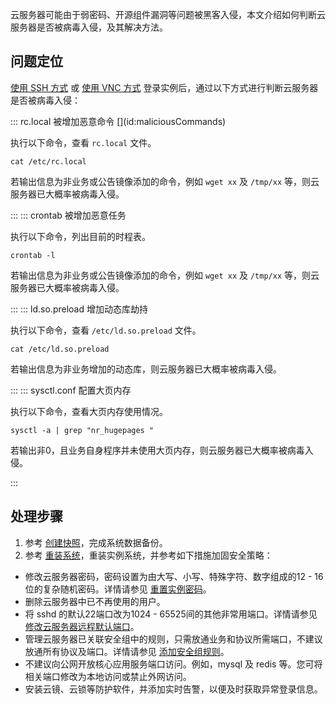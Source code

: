 云服务器可能由于弱密码、开源组件漏洞等问题被黑客入侵，本文介绍如何判断云服务器是否被病毒入侵，及其解决方法。

## 问题定位
 [使用 SSH 方式](https://cloud.tencent.com/document/product/213/35700) 或 [使用 VNC 方式](https://cloud.tencent.com/document/product/213/35701) 登录实例后，通过以下方式进行判断云服务器是否被病毒入侵：


<dx-accordion>
::: rc.local 被增加恶意命令
[](id:maliciousCommands)

执行以下命令，查看 `rc.local` 文件。
```
cat /etc/rc.local 
```
若输出信息为非业务或公告镜像添加的命令，例如 `wget xx`  及 `/tmp/xx` 等，则云服务器已大概率被病毒入侵。

:::
::: crontab 被增加恶意任务
[](id:maliciousTask)

执行以下命令，列出目前的时程表。
```
crontab -l
```
若输出信息为非业务或公告镜像添加的命令，例如 `wget xx`  及 `/tmp/xx` 等，则云服务器已大概率被病毒入侵。

:::
::: ld.so.preload 增加动态库劫持
[](id:dynamicLibraryHijacking)

执行以下命令，查看 `/etc/ld.so.preload` 文件。
```
cat /etc/ld.so.preload
```
若输出信息为非业务增加的动态库，则云服务器已大概率被病毒入侵。

:::
::: sysctl.conf 配置大页内存
[](id:hugePageMemory)

执行以下命令，查看大页内存使用情况。
```
sysctl -a | grep "nr_hugepages "
```
若输出非0，且业务自身程序并未使用大页内存，则云服务器已大概率被病毒入侵。

:::

</dx-accordion>

## 处理步骤
1. 参考 [创建快照](https://cloud.tencent.com/document/product/362/5755)，完成系统数据备份。
2. 参考 [重装系统](https://cloud.tencent.com/document/product/213/4933)，重装实例系统，并参考如下措施加固安全策略：
 - 修改云服务器密码，密码设置为由大写、小写、特殊字符、数字组成的12 - 16位的复杂随机密码。详情请参见 [重置实例密码](https://cloud.tencent.com/document/product/213/16566)。
 - 删除云服务器中已不再使用的用户。
 - 将 sshd 的默认22端口改为1024 - 65525间的其他非常用端口。详情请参见 [修改云服务器远程默认端口](https://cloud.tencent.com/document/product/213/42838)。
 - 管理云服务器已关联安全组中的规则，只需放通业务和协议所需端口，不建议放通所有协议及端口。详情请参见 [添加安全组规则](https://cloud.tencent.com/document/product/213/39740)。
 - 不建议向公网开放核心应用服务端口访问。例如，mysql 及 redis 等。您可将相关端口修改为本地访问或禁止外网访问。
 - 安装云镜、云锁等防护软件，并添加实时告警，以便及时获取异常登录信息。
